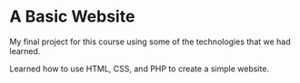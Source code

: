 # A Basic Website

My final project for this course using some of the technologies that we had learned.

Learned how to use HTML, CSS, and PHP to create a simple website.